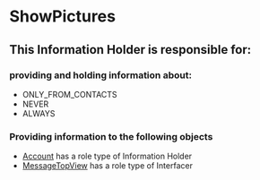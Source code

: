 # ShowPictures
## This Information Holder is responsible for:
### providing and holding information about: 
* ONLY_FROM_CONTACTS
* NEVER
* ALWAYS
### Providing information to the following objects 
* [Account](../InformationHolders/Account.md) has a role type of Information Holder
* [MessageTopView](../Interfacers/MessageTopView.md) has a role type of Interfacer

